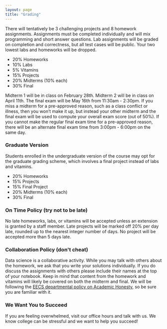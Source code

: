 ```yaml
---
layout: page
title: "Grading"
---
```


There will tentatively be 3 challenging projects and 8 homework assignments. Assignments must be completed individually and will mix programming and short answer questions. Lab assignments will be graded on completion and correctness, but all test cases will be public. Your two lowest labs and homeworks will be dropped.

- 20% Homeworks
- 10% Labs
- 5% Vitamins
- 15% Projects
- 20% Midterms (10% each)
- 30% Final

Midterm 1 will be in class on February 28th. Midterm 2 will be in class on
April 11th. The final exam will be May 16th from 11:30am - 2:30pm. If you miss a midterm for a pre-approved reason, such as a class conflict or illness, then you won’t make it up, but instead your other midterm and the final exam will be
used to compute your overall exam score (out of 50%). If you cannot make the
regular final exam time for a pre-approved reason, there will be an alternate
final exam time from 3:00pm - 6:00pm on the same day.

### Graduate Version

Students enrolled in the undergraduate version of the course may opt for
the graduate grading scheme, which involves a final project instead of
labs and vitamins.

- 20% Homeworks
- 15% Projects
- 15% Final Project
- 20% Midterms (10% each)
- 30% Final

### On Time Policy (try not to be late)

No late homeworks, labs, or vitamins will be accepted unless an extension is
granted by a staff member. Late projects will be marked off 20% per day late, rounded up to the nearest integer number of days. No project will be accepted
more than 5 days late.

### Collaboration Policy (don't cheat)

Data science is a collaborative activity.
While you may talk with others about the homework, we ask that you write your solutions individually.
If you do discuss the assignments with others please include their names at the top of your notebook.
Keep in mind that content from the homework and vitamins will likely be covered on both the midterm and final.
We will be following the [EECS
departmental policy on Academic
Honesty](https://eecs.berkeley.edu/resources/students/academic-dishonesty), so
be sure you are familiar with it.

### We Want You to Succeed

If you are feeling overwhelmed, visit our office hours and talk with us.
We know college can be stressful and we want to help you succeed!
